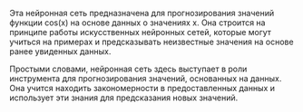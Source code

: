 Эта нейронная сеть предназначена для прогнозирования значений функции cos(x) на основе данных о значениях x. Она
строится на принципе работы искусственных нейронных сетей, которые могут учиться на примерах и предсказывать неизвестные
значения на основе ранее увиденных данных.

Простыми словами, нейронная сеть здесь выступает в роли инструмента для прогнозирования значений, основанных на данных.
Она учится находить закономерности в предоставленных данных и использует эти знания для предсказания новых значений.





